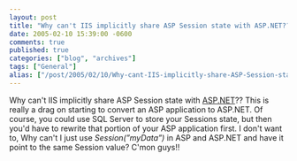 ```yaml
---
layout: post
title: "Why can't IIS implicitly share ASP Session state with ASP.NET??"
date: 2005-02-10 15:39:00 -0600
comments: true
published: true
categories: ["blog", "archives"]
tags: ["General"]
alias: ["/post/2005/02/10/Why-cant-IIS-implicitly-share-ASP-Session-state-with-ASPNET", "/post/2005/02/10/why-cant-iis-implicitly-share-asp-session-state-with-aspnet"]
---
```

<!-- more -->
Why can't IIS implicitly share ASP Session state with <a title="ASP.NET" href="http://asp.net" target="_blank">ASP.NET</a>?? This is really a drag on starting to&nbsp;convert an ASP application to ASP.NET. Of course, you could use SQL Server to store your Sessions state, but then you'd have to rewrite that portion of your ASP application first. I don't want to, Why can't I just use <EM>Session(&#8221;myData&#8221;) </EM>in ASP and ASP.NET and have it point to the same Session value? C'mon guys!!
